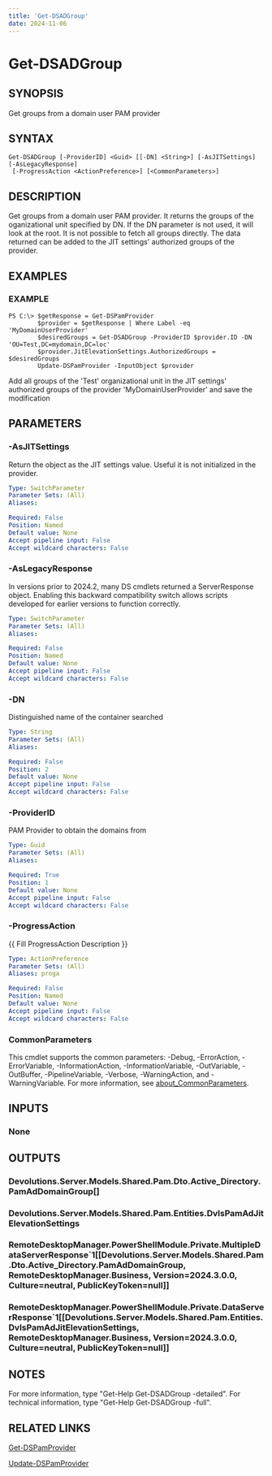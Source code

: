 ```yaml
---
title: 'Get-DSADGroup'
date: 2024-11-06
---
```



# Get-DSADGroup

## SYNOPSIS
Get groups from a domain user PAM provider

## SYNTAX

```
Get-DSADGroup [-ProviderID] <Guid> [[-DN] <String>] [-AsJITSettings] [-AsLegacyResponse]
 [-ProgressAction <ActionPreference>] [<CommonParameters>]
```

## DESCRIPTION
Get groups from a domain user PAM provider.
It returns the groups of the oganizational unit specified by DN.
If the DN parameter is not used, it will look at the root.
It is not possible to fetch all groups directly.
The data returned can be added to the JIT settings' authorized groups of the provider.

## EXAMPLES

### EXAMPLE
```
PS C:\> $getResponse = Get-DSPamProvider
        $provider = $getResponse | Where Label -eq 'MyDomainUserProvider'
        $desiredGroups = Get-DSADGroup -ProviderID $provider.ID -DN 'OU=Test,DC=mydomain,DC=loc'
        $provider.JitElevationSettings.AuthorizedGroups = $desiredGroups
        Update-DSPamProvider -InputObject $provider
```

Add all groups of the 'Test' organizational unit in the JIT settings' authorized groups of the provider 'MyDomainUserProvider' and save the modification

## PARAMETERS

### -AsJITSettings
Return the object as the JIT settings value.
Useful it is not initialized in the provider.

```yaml
Type: SwitchParameter
Parameter Sets: (All)
Aliases:

Required: False
Position: Named
Default value: None
Accept pipeline input: False
Accept wildcard characters: False
```

### -AsLegacyResponse
In versions prior to 2024.2, many DS cmdlets returned a ServerResponse object.
Enabling this backward compatibility switch allows scripts developed for earlier versions to function correctly.

```yaml
Type: SwitchParameter
Parameter Sets: (All)
Aliases:

Required: False
Position: Named
Default value: None
Accept pipeline input: False
Accept wildcard characters: False
```

### -DN
Distinguished name of the container searched

```yaml
Type: String
Parameter Sets: (All)
Aliases:

Required: False
Position: 2
Default value: None
Accept pipeline input: False
Accept wildcard characters: False
```

### -ProviderID
PAM Provider to obtain the domains from

```yaml
Type: Guid
Parameter Sets: (All)
Aliases:

Required: True
Position: 1
Default value: None
Accept pipeline input: False
Accept wildcard characters: False
```

### -ProgressAction
{{ Fill ProgressAction Description }}

```yaml
Type: ActionPreference
Parameter Sets: (All)
Aliases: proga

Required: False
Position: Named
Default value: None
Accept pipeline input: False
Accept wildcard characters: False
```

### CommonParameters
This cmdlet supports the common parameters: -Debug, -ErrorAction, -ErrorVariable, -InformationAction, -InformationVariable, -OutVariable, -OutBuffer, -PipelineVariable, -Verbose, -WarningAction, and -WarningVariable. For more information, see [about_CommonParameters](http://go.microsoft.com/fwlink/?LinkID=113216).

## INPUTS

### None
## OUTPUTS

### Devolutions.Server.Models.Shared.Pam.Dto.Active_Directory.PamAdDomainGroup[]
### Devolutions.Server.Models.Shared.Pam.Entities.DvlsPamAdJitElevationSettings
### RemoteDesktopManager.PowerShellModule.Private.MultipleDataServerResponse`1[[Devolutions.Server.Models.Shared.Pam.Dto.Active_Directory.PamAdDomainGroup, RemoteDesktopManager.Business, Version=2024.3.0.0, Culture=neutral, PublicKeyToken=null]]
### RemoteDesktopManager.PowerShellModule.Private.DataServerResponse`1[[Devolutions.Server.Models.Shared.Pam.Entities.DvlsPamAdJitElevationSettings, RemoteDesktopManager.Business, Version=2024.3.0.0, Culture=neutral, PublicKeyToken=null]]
## NOTES
For more information, type "Get-Help Get-DSADGroup -detailed".
For technical information, type "Get-Help Get-DSADGroup -full".

## RELATED LINKS

[Get-DSPamProvider](http://127.0.0.1:1111/docs/Get-DSPamProvider/)

[Update-DSPamProvider](http://127.0.0.1:1111/docs/Update-DSPamProvider/)

